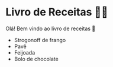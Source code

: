 # Livro de Receitas :man_cook:

Olá! Bem vindo ao livro de receitas :wave:

 - Strogonoff de frango
 - Pavê
 - Feijoada
 - Bolo de chocolate
